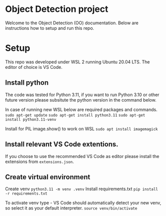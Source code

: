 # Object Detection project
Welcome to the Object Detection (OO) documentation. Below are instructions how to setup and run this repo.

# Setup

This repo was developed under WSL 2 running Ubuntu 20.04 LTS. The editor of choice is VS Code. 

## Install python 

The code was tested for Python 3.11, if you want to run Python 3.10 or other future version please subsitute the python version in the command below.

In case of running new WSL below are required packages and commands.
```sudo apt-get update```
```sudo apt-get install python3.11```
```sudo apt-get install python3.11-venv```

Install for PIL image.show() to work on WSL
```sudo apt install imagemagick```

## Install relevant VS Code extentions.

If you choose to use the recommended VS Code as editor please install the extensions from  ```extensions.json```.

## Create virtual environment

Create venv 
```python3.11 -m venv .venv```
Install requirements.txt
```pip install -r requirements.txt```

To activate venv type - VS Code should automatically detect your new venv, so select it as your default interpreter.
```source venv/bin/activate```
